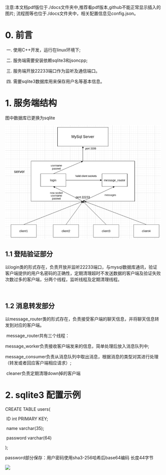 注意:本文档pdf版位于./docs文件夹中,推荐看pdf版本,github不能正常显示插入的图片; 流程图等也位于./docs文件夹中，相关配置信息见config.json。

# 0. 前言

​	一. 使用C++开发，运行在linux环境下;

​	二. 服务端需要安装依赖sqlite3和jsoncpp;

​	三. 服务端开放22233端口作为监听及通信端口。

​	四. 需要sqlite3数据库用来保存用户名等基本信息。

# 1. 服务端结构
图中数据库已更换为sqlite

![](./docs/图片/server_structure.png)

## 1.1 登陆验证部分

​	以login类的形式存在，负责开放并监听22233端口，与mysql数据库通讯，验证客户端提供的用户名密码的正确性，定期清理超时不发送数据的客户端及验证失败次数过多的客户端，分两个线程，监听线程及定期清理线程。

​	

## 1.2 消息转发部分

​	以message_router类的形式存在，负责接受客户端的聊天信息，并将聊天信息转发到对应的客户端。

​	message_router共有三个线程：

​		message_worker负责接收客户端发来的信息，简单处理后放入消息队列中;

​		message_consumer负责从消息队列中取出消息，根据消息的类型对其进行处理（转发或者回应客户端相应请求）;

​		cleaner负责定期清理down掉的客户端	

# 2. sqlite3 配置示例

CREATE TABLE users(

​	ID int PRIMARY KEY;

​	name varchar(35);

​	password varchar(64)

);




password部分保存：用户密码使用sha3-256哈希后base64编码  长度44字节

![](/home/liang/Code/C-or-Cpp/chat_2.0/docs/图片/mysql_users.png)
